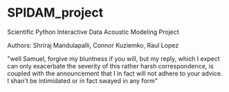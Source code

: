# SPIDAM_project
 Scientific Python Interactive Data Acoustic Modeling Project 
 
 Authors: Shriraj Mandulapalli, Connor Kuziemko, Raul Lopez
 
"well Samuel, forgive my bluntness if you will, but my reply, which I expect can only  exacerbate the severity of this rather harsh correspondence, is coupled with the announcement that I in fact will not adhere to your advice. I shan't be intimidated or in fact swayed in any form"
